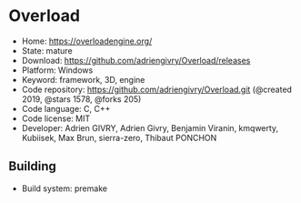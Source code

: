 # Overload

- Home: https://overloadengine.org/
- State: mature
- Download: https://github.com/adriengivry/Overload/releases
- Platform: Windows
- Keyword: framework, 3D, engine
- Code repository: https://github.com/adriengivry/Overload.git (@created 2019, @stars 1578, @forks 205)
- Code language: C, C++
- Code license: MIT
- Developer: Adrien GIVRY, Adrien Givry, Benjamin Viranin, kmqwerty, Kubiisek, Max Brun, sierra-zero, Thibaut PONCHON

## Building

- Build system: premake
